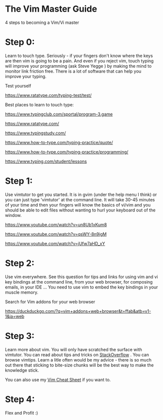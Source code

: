 # The Vim Master Guide
4 steps to becoming a Vim/Vi master

# Step 0: 
Learn to touch type. Seriously - if your fingers don't know where the keys are then vim is going to be a pain. And even if you reject vim, touch typing will improve your programming (ask Steve Yegge ) by making the mind to monitor link friction free. There is a lot of software that can help you improve your typing.

Test yourself

https://www.ratatype.com/typing-test/test/

Best places to learn to touch type:

https://www.typingclub.com/sportal/program-3.game

https://www.ratatype.com/

https://www.typingstudy.com/

https://www.how-to-type.com/typing-practice/quote/

https://www.how-to-type.com/typing-practice/programming/

https://www.typing.com/student/lessons

# Step 1: 
Use vimtutor to get you started. It is in gvim (under the help menu I think) or you can just type 'vimtutor' at the command line. It will take 30-45 minutes of your time and then your fingers will know the basics of vi/vim and you should be able to edit files without wanting to hurl your keyboard out of the window.


https://www.youtube.com/watch?v=un8Ub1xKum8

https://www.youtube.com/watch?v=qsWY-8n9igM

https://www.youtube.com/watch?v=jUfw7aHD_xY

# Step 2: 
Use vim everywhere. See this question for tips and links for using vim and vi key bindings at the command line, from your web browser, for composing emails, in your IDE ... You need to use vim to embed the key bindings in your muscle memory.

Search for Vim addons for your web browser

https://duckduckgo.com/?q=vim+addons+web+browser&t=ffab&atb=v1-1&ia=web

# Step 3: 
Learn more about vim. You will only have scratched the surface with vimtutor. You can read about tips and tricks on [StackOverflow](https://stackoverflow.com/search?q=vim+tips) . You can browse vimtips. Learn a litle often would be my advice - there is so much out there that sticking to bite-size chunks will be the best way to make the knowledge stick.

You can also use my [Vim Cheat Sheet](https://github.com/BeanGreen247/Vim-Cheat-Sheet#vim-cheat-sheet) if you want to.

# Step 4: 
Flex and Profit :)
